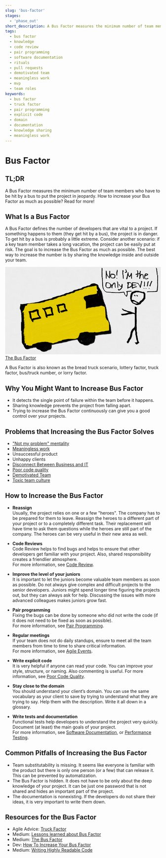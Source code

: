 ```yaml
---
slug: 'bus-factor'
stages:
  - 'phase_out'
short_description: A Bus Factor measures the minimum number of team members who have to be hit by a bus to put the project in jeopardy. The goal is to increase your Bus Factor as much as possible.
tags:
  - bus factor
  - knowledge
  - code review
  - pair programming
  - software documentation
  - rituals
  - pull requests
  - demotivated team
  - meaningless work
  - mvp
  - team roles
keywords:
  - bus factor
  - truck factor
  - pair programming
  - explicit code
  - domain
  - documentation
  - knowledge sharing
  - meaningless work
---
```


# Bus Factor

## TL;DR

A Bus Factor measures the minimum number of team members who have to be hit by a bus to put the project in jeopardy. How to increase your Bus Factor as much as possible? Read for more!

## What Is a Bus Factor

A Bus Factor defines the number of developers that are vital to a project. If something happens to them (they get hit by a bus), the project is in danger. To get hit by a bus is probably a little extreme. Consider another scenario: if a key team member takes a long vacation, the project can be easily put at risk. The goal is to increase the Bus Factor as much as possible. The best way to increase the number is by sharing the knowledge inside and outside your team.

![Bus Factor](/files/bus_factor.png)  
[The Bus Factor](https://medium.com/tech-tajawal/the-bus-factor-6ea1a3ede6bd)

A Bus Factor is also known as the bread truck scenario, lottery factor, truck factor, bus/truck number, or lorry factor.

## Why You Might Want to Increase Bus Factor

- It detects the single point of failure within the team before it happens.
- Sharing knowledge prevents the project from falling apart.
- Trying to increase the Bus Factor continuously can give you a good control over your projects.

## Problems that Increasing the Bus Factor Solves

- ["Not my problem" mentality](/problems/not-my-problem-mentality)
- [Meaningless work](/problems/meaningless-work)
- Unsuccessful product
- Unhappy clients
- [Disconnect Between Business and IT](/problems/disconnect-between-business-and-it)
- [Poor code quality](/problems/poor-code-quality)
- [Demotivated Team](/problems/demotivated-team)
- [Toxic team culture](/problems/toxic-team-culture)

## How to Increase the Bus Factor

- **Reassign**  
  Usually, the project relies on one or a few "heroes". The company has to be prepared for them to leave. Reassign the heroes to a different part of your project or to a completely different task. Their replacement will have time to ask them questions while the heroes are still part of the company. The heroes can be very useful in their new area as well.

- **Code Reviews**  
  Code Review helps to find bugs and helps to ensure that other developers get familiar with your project. Also, shared responsibility creates a friendlier atmosphere.  
  For more information, see [Code Review](/practices/code-review).

- **Improve the level of your juniors**  
  It is important to let the juniors become valuable team members as soon as possible. Do not always give complex and difficult projects to the senior developers. Juniors might spend longer time figuring the projects out, but they can always ask for help. Discussing the issues with more advanced colleagues makes juniors grow fast.

- **Pair programming**  
  Fixing the bugs can be done by someone who did not write the code (if it does not need to be fixed as soon as possible).  
  For more information, see [Pair Programming](/practices/pair-programming).

- **Regular meetings**  
  If your team does not do daily standups, ensure to meet all the team members from time to time to share critical information.  
  For more information, see [Agile Events](/practices/agile-events).

- **Write explicit code**  
  It is very helpful if anyone can read your code. You can improve your style, structure, or naming. Also commenting is useful.
  For more information, see [Poor Code Quality](/problems/poor-code-quality).

- **Stay close to the domain**  
  You should understand your client’s domain. You can use the same vocabulary as your client to save by trying to understand what they are trying to say. Help them with the description. Write it all down in a glossary.

- **Write tests and documentation**  
  Functional tests help developers to understand the project very quickly. Document (at least) the main goals of your project.  
  For more information, see [Software Documentation](/practices/software-documentation), or [Performance Testing](/practices/performance-testing).

## Common Pitfalls of Increasing the Bus Factor

- Team substitutability is missing. It seems like everyone is familiar with the product but there is only one person (or a few) that can release it. This can be prevented by automatization.
- The Bus Factor is hidden. It does not have to be only about the deep knowledge of your project. It can be just one password that is not shared and hides an important part of the project.
- The documentation is nonexisting. If the developers do not share their ideas, it is very important to write them down.

## Resources for the Bus Factor

- Agile Advice: [Truck Factor](http://www.agileadvice.com/2005/05/15/agilemanagement/truck-factor/)
- Medium: [Lessons learned about Bus Factor](https://medium.com/@einenlum/lessons-learned-about-bus-factor-1-5-introduction-994b3b0332d3)
- Medium: [The Bus Factor](https://medium.com/tech-tajawal/the-bus-factor-6ea1a3ede6bd)
- Dev: [How To Increase Your Bus Factor](https://dev.to/scottharrisondev/how-to-increase-your-bus-factor-3dpg)
- Medium: [Writing Highly Readable Code](https://medium.com/swlh/writing-highly-readable-code-94da94d5d636)
